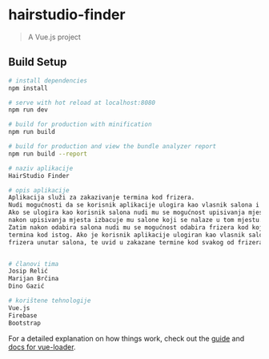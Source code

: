 # hairstudio-finder

> A Vue.js project

## Build Setup

``` bash
# install dependencies
npm install

# serve with hot reload at localhost:8080
npm run dev

# build for production with minification
npm run build

# build for production and view the bundle analyzer report
npm run build --report

# naziv aplikacije
HairStudio Finder

# opis aplikacije
Aplikacija služi za zakazivanje termina kod frizera.
Nudi mogućnosti da se korisnik aplikacije ulogira kao vlasnik salona i kao korisnik salona. 
Ako se ulogira kao korisnik salona nudi mu se mogućnost upisivanja mjesta u kojem se želi ošišati
nakon upisivanja mjesta izbacuje mu salone koji se nalaze u tom mjestu. Nakon toga korisnik odabire salon.
Zatim nakon odabira salona nudi mu se mogućnost odabira frizera kod kojeg se želi šišati, te mogućnost zakazivanja
termina kod istog. Ako je korisnik aplikacije ulogiran kao vlasnik salona, onda mu se nudi mogućnost dodavanja ili brisanja
frizera unutar salona, te uvid u zakazane termine kod svakog od frizera


# članovi tima
Josip Relić 
Marijan Brčina
Dino Gazić

# korištene tehnologije
Vue.js 
Firebase
Bootstrap

```

For a detailed explanation on how things work, check out the [guide](http://vuejs-templates.github.io/webpack/) and [docs for vue-loader](http://vuejs.github.io/vue-loader).
